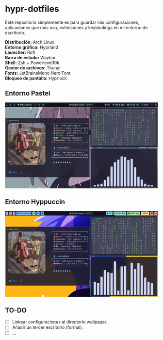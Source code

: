 # hypr-dotfiles

Este repositorio simplemente es para guardar mis configuraciones, aplicaciones que más uso, extensiones y keybindings en mi entorno de escritorio.

**Distribución:** Arch Linux  
**Entorno gráfico:** Hyprland  
**Launcher:** Rofi  
**Barra de estado:** Waybar  
**Shell:** Zsh + Powerlevel10k  
**Gestor de archivos:** Thunar  
**Fonts:** JetBrainsMono Nerd Font  
**Bloqueo de pantalla:** Hyprlock  

## Entorno Pastel
![Entorno Pastel](images/pastel.png)

## Entorno Hyppuccin
![Entorno Hyppuccin](images/hypuccino.png)

## TO-DO
- [ ] Linkear configuraciones al directorio wallpaper.
- [ ] Añadir un tercer escritorio (formal).
- [ ] ...
